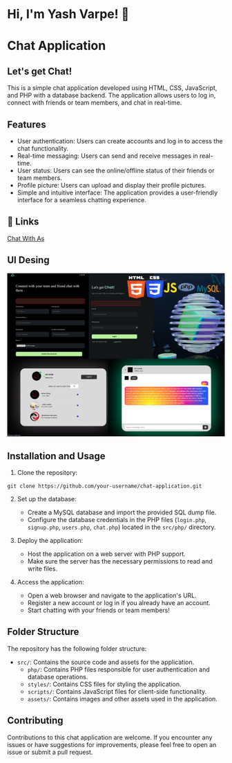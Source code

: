 # Hi, I'm Yash Varpe! 👋
# Chat Application
## Let's get Chat!

This is a simple chat application developed using HTML, CSS, JavaScript, and PHP with a database backend. The application allows users to log in, connect with friends or team members, and chat in real-time. 
 
## Features
- User authentication: Users can create accounts and log in to access the chat functionality.
- Real-time messaging: Users can send and receive messages in real-time.
- User status: Users can see the online/offline status of their friends or team members.
- Profile picture: Users can upload and display their profile pictures.
- Simple and intuitive interface: The application provides a user-friendly interface for a seamless chatting experience.

## 🔗 Links
[Chat With As](https://chatwithas.000webhostapp.com/src/php/index.php)

## UI Desing

![App Screenshot](https://github.com/YashVarpe05/Chat_Application/blob/main/Frame%202.png)


## Installation and Usage

1. Clone the repository:

```
git clone https://github.com/your-username/chat-application.git
```

2. Set up the database:
   - Create a MySQL database and import the provided SQL dump file.
   - Configure the database credentials in the PHP files (`login.php`, `signup.php`, `users.php`, `chat.php`) located in the `src/php/` directory.

3. Deploy the application:
   - Host the application on a web server with PHP support.
   - Make sure the server has the necessary permissions to read and write files.

4. Access the application:
   - Open a web browser and navigate to the application's URL.
   - Register a new account or log in if you already have an account.
   - Start chatting with your friends or team members!

## Folder Structure

The repository has the following folder structure:

- `src/`: Contains the source code and assets for the application.
   - `php/`: Contains PHP files responsible for user authentication and database operations.
   - `styles/`: Contains CSS files for styling the application.
   - `scripts/`: Contains JavaScript files for client-side functionality.
   - `assets/`: Contains images and other assets used in the application.

## Contributing

Contributions to this chat application are welcome. If you encounter any issues or have suggestions for improvements, please feel free to open an issue or submit a pull request.

